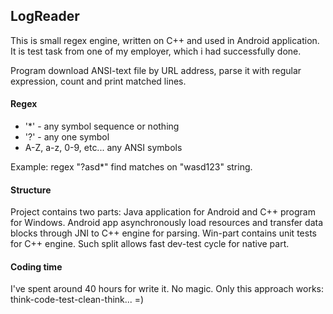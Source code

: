 ## LogReader

This is small regex engine, written on C++ and used in Android application. It is test task from one of my employer, which i had successfully done.

Program download ANSI-text file by URL address, parse it with regular expression, count and print matched lines. 

#### Regex

- '*' - any symbol sequence or nothing
- '?' - any one symbol
- A-Z, a-z, 0-9, etc... any ANSI symbols

Example: regex "?asd*" find matches on "wasd123" string.

#### Structure
Project contains two parts: Java application for Android and C++ program for Windows. Android app asynchronously load resources and transfer data blocks through JNI to C++ engine for parsing. Win-part contains unit tests for C++ engine. Such split allows fast dev-test cycle for native part.

#### Coding time
I've spent around 40 hours for write it. No magic. Only this approach works: think-code-test-clean-think... =)

